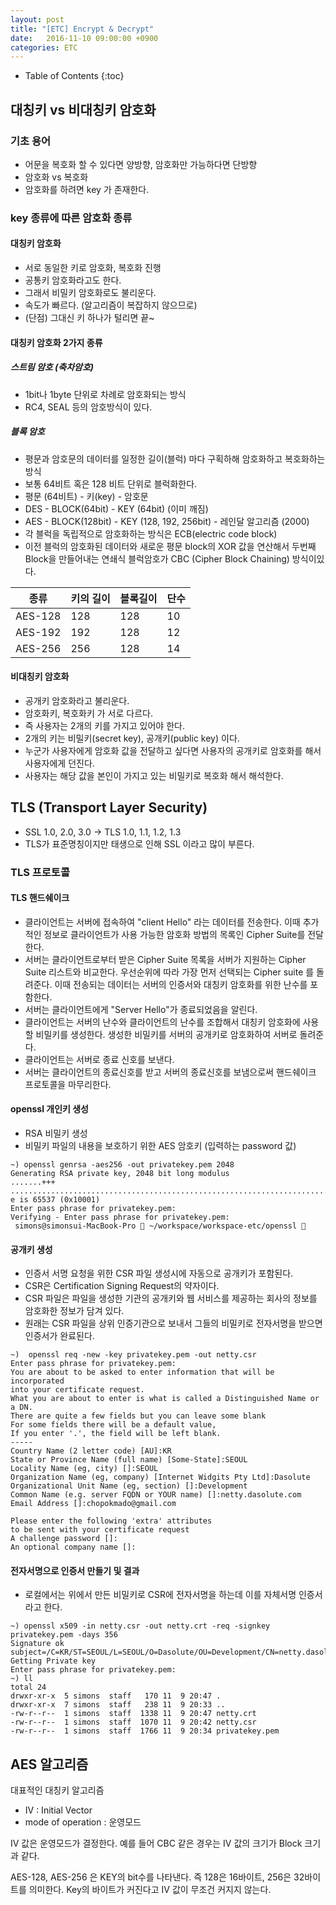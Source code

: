 ```yaml
---
layout: post
title: "[ETC] Encrypt & Decrypt"
date:   2016-11-10 09:00:00 +0900
categories: ETC
---
```


* Table of Contents
{:toc}

## 대칭키 vs 비대칭키 암호화

### 기초 용어
 - 어문을 복호화 할 수 있다면 양방향, 암호화만 가능하다면 단방향
 - 암호화 vs 복호화
 - 암호화를 하려면 key 가 존재한다.

### key 종류에 따른 암호화 종류

#### 대칭키 암호화
 - 서로 동일한 키로 암호화, 복호화 진행
 - 공통키 암호화라고도 한다.
 - 그래서 비밀키 암호화로도 불리운다.
 - 속도가 빠르다. (알고리즘이 복잡하지 않으므로)
 - (단점) 그대신 키 하나가 털리면 끝~

#### 대칭키 암호화 2가지 종류

##### 스트림 암호 (축차암호)
 - 1bit나 1byte 단위로 차례로 암호화되는 방식
 - RC4, SEAL 등의 암호방식이 있다.

##### 블록 암호
 - 평문과 암호문의 데이터를 일정한 길이(블럭) 마다 구획하해 암호화하고 복호화하는 방식
 - 보통 64비트 혹은 128 비트 단위로 블럭화한다.
 - 평문 (64비트) - 키(key) - 암호문
 - DES - BLOCK(64bit) - KEY (64bit) (이미 깨짐)
 - AES - BLOCK(128bit) - KEY (128, 192, 256bit) - 레인달 알고리즘 (2000)
 - 각 블럭을 독립적으로 암호화하는 방식은 ECB(electric code block)
 - 이전 블럭의 암호화된 데이터와 새로운 평문 block의 XOR 값을 연산해서 두번째 Block을 만들어내는 연쇄식 블럭암호가 CBC (Cipher Block Chaining) 방식이있다.

종류|키의 길이|블록길이 | 단수
------|------|------|-----
AES-128|128|128|10
AES-192|192|128|12
AES-256|256|128|14


#### 비대칭키 암호화
 - 공개키 암호화라고 불리운다.
 - 암호화키, 복호화키 가 서로 다르다.
 - 즉 사용자는 2개의 키를 가지고 있어야 한다.
 - 2개의 키는 비밀키(secret key), 공개키(public key) 이다.
 - 누군가 사용자에게 암호화 값을 전달하고 싶다면 사용자의 공개키로 암호화를 해서 사용자에게 던진다.
 - 사용자는 해당 값을 본인이 가지고 있는 비밀키로 복호화 해서 해석한다.



## TLS (Transport Layer Security)
 - SSL 1.0, 2.0, 3.0 -> TLS 1.0, 1.1, 1.2, 1.3
 - TLS가 표준명칭이지만 태생으로 인해 SSL 이라고 많이 부른다.

### TLS 프로토콜

#### TLS 핸드쉐이크
 - 클라이언트는 서버에 접속하여 "client Hello" 라는 데이터를 전송한다. 이때 추가적인 정보로 클라이언트가 사용 가능한 암호화 방법의 목록인 Cipher Suite를 전달한다. 
 - 서버는 클라이언트로부터 받은 Cipher Suite 목록을 서버가 지원하는 Cipher Suite 리스트와 비교한다.
   우선순위에 따라 가장 먼저 선택되는 Cipher suite 를 돌려준다.
   이때 전송되는 데이터는 서버의 인증서와 대칭키 암호화를 위한 난수를 포함한다.
 - 서버는 클라이언트에게 "Server Hello"가 종료되었음을 알린다.
 - 클라이언트는 서버의 난수와 클라이언트의 난수를 조합해서 대칭키 암호화에 사용할 비밀키를 생성한다.
   생성한 비밀키를 서버의 공개키로 암호화하여 서버로 돌려준다.
 - 클라이언트는 서버로 종료 신호를 보낸다.
 - 서버는 클라이언트의 종료신호를 받고 서버의 종료신호를 보냄으로써 핸드쉐이크 프로토콜을 마무리한다.

#### openssl 개인키 생성
 - RSA 비밀키 생성
 - 비밀키 파일의 내용을 보호하기 위한 AES 암호키 (입력하는 password 값)

~~~shell
~) openssl genrsa -aes256 -out privatekey.pem 2048
Generating RSA private key, 2048 bit long modulus
.......+++
..............................................................................+++
e is 65537 (0x10001)
Enter pass phrase for privatekey.pem:
Verifying - Enter pass phrase for privatekey.pem:
 simons@simonsui-MacBook-Pro  ~/workspace/workspace-etc/openssl 
~~~

#### 공개키 생성
 - 인증서 서명 요청을 위한 CSR 파일 생성시에 자동으로 공개키가 포함된다.
 - CSR은 Certification Signing Request의 약자이다.
 - CSR 파일은 파일을 생성한 기관의 공개키와 웹 서비스를 제공하는 회사의 정보를 암호화한 정보가 담겨 있다.
 - 원래는 CSR 파일을 상위 인증기관으로 보내서 그들의 비밀키로 전자서명을 받으면 인증서가 완료된다.
 
~~~shell
~)  openssl req -new -key privatekey.pem -out netty.csr
Enter pass phrase for privatekey.pem:
You are about to be asked to enter information that will be incorporated
into your certificate request.
What you are about to enter is what is called a Distinguished Name or a DN.
There are quite a few fields but you can leave some blank
For some fields there will be a default value,
If you enter '.', the field will be left blank.
-----
Country Name (2 letter code) [AU]:KR
State or Province Name (full name) [Some-State]:SEOUL
Locality Name (eg, city) []:SEOUL
Organization Name (eg, company) [Internet Widgits Pty Ltd]:Dasolute
Organizational Unit Name (eg, section) []:Development
Common Name (e.g. server FQDN or YOUR name) []:netty.dasolute.com
Email Address []:chopokmado@gmail.com

Please enter the following 'extra' attributes
to be sent with your certificate request
A challenge password []:
An optional company name []:
~~~
 
#### 전자서명으로 인증서 만들기 및 결과
 - 로컬에서는 위에서 만든 비밀키로 CSR에 전자서명을 하는데 이를 자체서명 인증서라고 한다.

~~~
~) openssl x509 -in netty.csr -out netty.crt -req -signkey privatekey.pem -days 356
Signature ok
subject=/C=KR/ST=SEOUL/L=SEOUL/O=Dasolute/OU=Development/CN=netty.dasolute.com/emailAddress=chopokmado@gmail.com
Getting Private key
Enter pass phrase for privatekey.pem:
~) ll
total 24
drwxr-xr-x  5 simons  staff   170 11  9 20:47 .
drwxr-xr-x  7 simons  staff   238 11  9 20:33 ..
-rw-r--r--  1 simons  staff  1338 11  9 20:47 netty.crt
-rw-r--r--  1 simons  staff  1070 11  9 20:42 netty.csr
-rw-r--r--  1 simons  staff  1766 11  9 20:34 privatekey.pem
~~~

## AES 알고리즘

대표적인 대칭키 알고리즘

- IV : Initial Vector
- mode of operation : 운영모드

IV 값은 운영모드가 결정한다.
예를 들어 CBC 같은 경우는 IV 값의 크기가 Block 크기과 같다.

AES-128, AES-256 은 KEY의 bit수를 나타낸다.
즉 128은 16바이트, 256은 32바이트를 의미한다.
Key의 바이트가 커진다고 IV 값이 무조건 커지지 않는다.